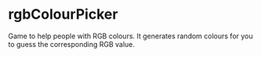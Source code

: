 # rgbColourPicker
Game to help people with RGB colours. 
It generates random colours for you to guess the corresponding RGB value.
